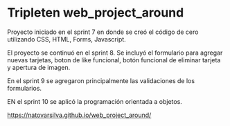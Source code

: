 # Tripleten web_project_around

Proyecto iniciado en el sprint 7 en donde se creó el código de cero utilizando CSS, HTML, Forms, Javascript.

El proyecto se continuó en el sprint 8. Se incluyó el formulario para agregar nuevas tarjetas, boton de like funcional, botón funcional de eliminar tarjeta y apertura de imagen.

En el sprint 9 se agregaron principalmente las validaciones de los formularios.

EN el sprint 10 se aplicó la programación orientada a objetos.

https://natovarsilva.github.io/web_project_around/
